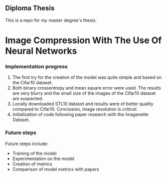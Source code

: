 ## Diploma Thesis
This is a repo for my master degree's thesis.

# Image Compression With The Use Of Neural Networks


### Implementation progress
1. The first try for the creation of the model was quite simple and based on the Cifar10 dataset. 
2. Both binary crossentropy and mean square error were used. The results are very blurry and the small size of the images of the Cifar10 dataset are suspected.
3. Locally downloaded STL10 dataset and results were of better quality compared to Cifar10. Conclusion, image resolution is _critical_.
4. Initialization of code following paper research with the Imagenette Dataset.

### Future steps
Future steps include:
- Training of the model
- Experimentation on the model
- Creation of metrics
- Comparison of model metrics with papers